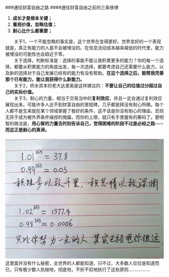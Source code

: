 ###通往财富自由之路
####通往财富自由之前的三条铁律
1. **成长才是根本关键；**
2. **重视价值，忽略估值；**
3. **耐心比什么都重要；**

　　关于1，一个不能忽略的事实是，这个世界在变得更好。世界变好的一个表现就是，真正有能力的人是不会被埋没的。在信息流动成本越来越低的时代里，能力被埋没的可能性也会趋近于零。<br>
　　关于选择，判断标准是：选择的事能不能让我积累更多的能力？你的每一个选择，都要从积累能力的角度出发，每一次选择，都要考虑自己还需要什么能力，以及新的选择对于自己发展已经有的能力有没有帮助。**在这个选择之后，能帮我完善那个已有能力，能让我获得什么新能力。**<br>
　　关于2，桥水资本的老大达里奥是这样建议的：**不要让自己的估值过分超过自己的实际价值。**<br>
　　关于3，耐心的力量，相当于交易当中的**复利效应**，并且一定会通过复利效应展现出来。可能许多人达不到财富自由的里程碑，几乎都是拜没有耐心所赐。每个人都不是生来就在某个领域掌握了极好的条件，这不该是你没有耐心的理由，否则无异于成为被外界条件操控的傀儡，而你的上限，就只有手里握有的筹码了。更明智的做法是，**用心智的力量去时刻告诉自己，觉得困难的阶段不过是必经之路----而这正是耐心的真谛。**<br>
　　![复利效应](./compound_interest.jpg)
　　这里面并没有什么秘密，全世界的人都能知道，只不过，大多数人仅仅是知道而已，只有极少数人执拗地，彻底地，不折不扣地执行了这些原则.................<br>